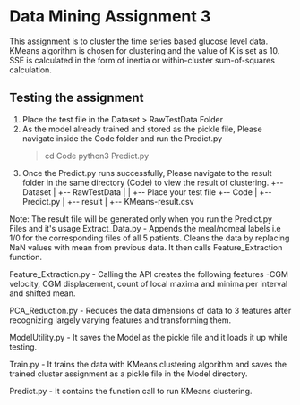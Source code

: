 # Data Mining Assignment 3

This assignment is to cluster the time series based glucose level data. KMeans algorithm is chosen for clustering and the value of K is set as 10. SSE is calculated in the form of inertia or within-cluster sum-of-squares calculation.

## Testing the assignment
1. Place the test file in the Dataset > RawTestData Folder
2. As the model already trained and stored as the pickle file, Please navigate inside the Code folder and run the Predict.py
   > cd Code
   > python3 Predict.py
3. Once the Predict.py runs successfully, Please navigate to the result folder in the same directory (Code) to view the result of clustering.
+-- Dataset
|   +-- RawTestData
|   |  +-- Place your test file
+-- Code
|   +-- Predict.py
|   +-- result
    |   +-- KMeans-result.csv
 
  Note: The result file will be generated only when you run the Predict.py
Files and it's usage
Extract_Data.py - Appends the meal/nomeal labels i.e 1/0 for the corresponding files of all 5 patients. Cleans the data by replacing NaN values with mean from previous data. It then calls Feature_Extraction function.

Feature_Extraction.py - Calling the API creates the following features -CGM velocity, CGM displacement, count of local maxima and minima per interval and shifted mean.

PCA_Reduction.py - Reduces the data dimensions of data to 3 features after recognizing largely varying features and transforming them.

ModelUtility.py - It saves the Model as the pickle file and it loads it up while testing.

Train.py - It trains the data with KMeans clustering algorithm and saves the trained cluster assignment as a pickle file in the Model directory.

Predict.py - It contains the function call to run KMeans clustering.
